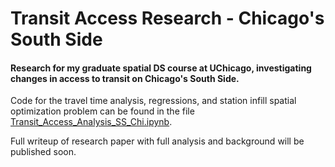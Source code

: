 # Transit Access Research - Chicago's South Side
#### Research for my graduate spatial DS course at UChicago, investigating changes in access to transit on Chicago's South Side.

Code for the travel time analysis, regressions, and station infill spatial optimization problem can be found in the file [Transit_Access_Analysis_SS_Chi.ipynb]([url](https://github.com/hanksnowdon/TransitAccessResearch-SouthSideChicago/blob/main/Transit_Access_Analysis_SS_Chi.ipynb)). 

Full writeup of research paper with full analysis and background will be published soon. 
